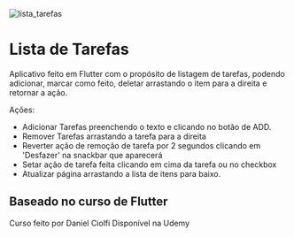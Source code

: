 
![lista_tarefas](https://user-images.githubusercontent.com/56898536/143251724-7c4c1543-9033-40d7-a70b-769dc680b4b7.png)

# Lista de Tarefas

Aplicativo feito em Flutter com o propósito de listagem de tarefas, podendo adicionar, marcar como feito, deletar arrastando o item para a direita e retornar a ação.

Ações:
 - Adicionar Tarefas preenchendo o texto e clicando no botão de ADD.
 - Remover Tarefas arrastando a tarefa para a direita
 - Reverter ação de remoção de tarefa por 2 segundos clicando em 'Desfazer' na snackbar que aparecerá
 - Setar ação de tarefa feita clicando em cima da tarefa ou no checkbox
 - Atualizar página arrastando a lista de itens para baixo.

## Baseado no curso de Flutter

Curso feito por Daniel Ciolfi
Disponível na Udemy
